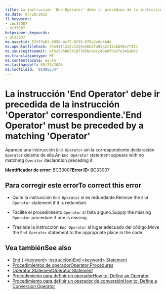 ```yaml
---
title: La instrucción 'End Operator' debe ir precedida de la instrucción 'Operator' correspondiente.
ms.date: 07/20/2015
f1_keywords:
- vbc33007
- bc33007
helpviewer_keywords:
- BC33007
ms.assetid: 57df3e01-0858-4cf7-9295-075a2c0c4bde
ms.openlocfilehash: f5e41f12a8c1315eebb2fa95a2112cbd98a7731c
ms.sourcegitcommit: bf5c5850654187705bc94cc40ebfb62fe346ab02
ms.translationtype: MT
ms.contentlocale: es-ES
ms.lasthandoff: 09/23/2020
ms.locfileid: "91085534"
---
```

# <a name="end-operator-must-be-preceded-by-a-matching-operator"></a><span data-ttu-id="9234d-102">La instrucción 'End Operator' debe ir precedida de la instrucción 'Operator' correspondiente.</span><span class="sxs-lookup"><span data-stu-id="9234d-102">'End Operator' must be preceded by a matching 'Operator'</span></span>

<span data-ttu-id="9234d-103">Aparece una instrucción `End Operator` sin la correspondiente declaración `Operator` delante de ella.</span><span class="sxs-lookup"><span data-stu-id="9234d-103">An `End Operator` statement appears with no matching `Operator` declaration preceding it.</span></span>  
  
 <span data-ttu-id="9234d-104">**Identificador de error:** BC33007</span><span class="sxs-lookup"><span data-stu-id="9234d-104">**Error ID:** BC33007</span></span>  
  
## <a name="to-correct-this-error"></a><span data-ttu-id="9234d-105">Para corregir este error</span><span class="sxs-lookup"><span data-stu-id="9234d-105">To correct this error</span></span>  
  
- <span data-ttu-id="9234d-106">Quite la instrucción `End Operator` si es redundante.</span><span class="sxs-lookup"><span data-stu-id="9234d-106">Remove the `End Operator` statement if it is redundant.</span></span>  
  
- <span data-ttu-id="9234d-107">Facilite el procedimiento `Operator` si falta alguno.</span><span class="sxs-lookup"><span data-stu-id="9234d-107">Supply the missing `Operator` procedure if one is missing.</span></span>  
  
- <span data-ttu-id="9234d-108">Traslade la instrucción `End Operator` al lugar adecuado del código.</span><span class="sxs-lookup"><span data-stu-id="9234d-108">Move the `End Operator` statement to the appropriate place in the code.</span></span>  
  
## <a name="see-also"></a><span data-ttu-id="9234d-109">Vea también</span><span class="sxs-lookup"><span data-stu-id="9234d-109">See also</span></span>

- [<span data-ttu-id="9234d-110">End ( \<keyword> instrucción)</span><span class="sxs-lookup"><span data-stu-id="9234d-110">End \<keyword> Statement</span></span>](../language-reference/statements/end-keyword-statement.md)
- [<span data-ttu-id="9234d-111">Procedimientos de operador</span><span class="sxs-lookup"><span data-stu-id="9234d-111">Operator Procedures</span></span>](../programming-guide/language-features/procedures/operator-procedures.md)
- [<span data-ttu-id="9234d-112">Operator Statement</span><span class="sxs-lookup"><span data-stu-id="9234d-112">Operator Statement</span></span>](../language-reference/statements/operator-statement.md)
- [<span data-ttu-id="9234d-113">Procedimiento para definir un operador</span><span class="sxs-lookup"><span data-stu-id="9234d-113">How to: Define an Operator</span></span>](../programming-guide/language-features/procedures/how-to-define-an-operator.md)
- [<span data-ttu-id="9234d-114">Procedimiento para definir un operador de conversión</span><span class="sxs-lookup"><span data-stu-id="9234d-114">How to: Define a Conversion Operator</span></span>](../programming-guide/language-features/procedures/how-to-define-a-conversion-operator.md)
